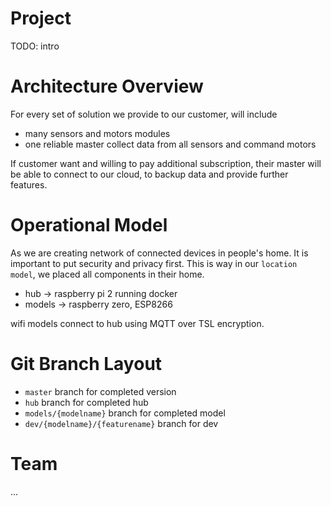 # Project

TODO: intro

# Architecture Overview
For every set of solution we provide to our customer, will include
- many sensors and motors modules
- one reliable master collect data from all sensors and command motors

If customer want and willing to pay additional subscription, their master will be able to connect to our cloud, to backup data and provide further features.

# Operational Model
As we are creating network of connected devices in people's home. It is important to put security and privacy first. This is way in our `location model`, we placed all components in their home.

- hub -> raspberry pi 2 running docker
- models -> raspberry zero, ESP8266

wifi models connect to hub using MQTT over TSL encryption.


# Git Branch Layout

- `master` branch for completed version
- `hub` branch for completed hub
- `models/{modelname}` branch for completed model
- `dev/{modelname}/{featurename}` branch for dev

# Team
...